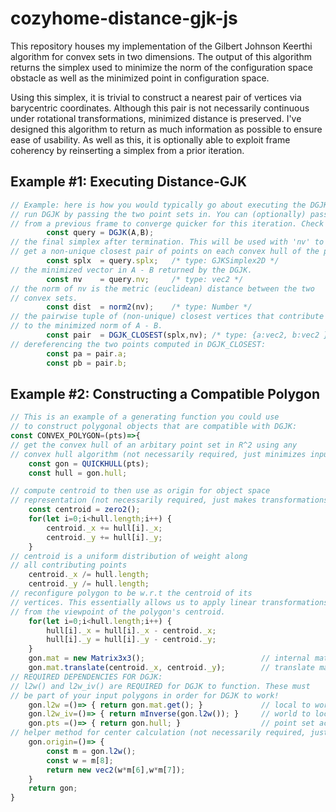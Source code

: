 # cozyhome-distance-gjk-js
This repository houses my implementation of the Gilbert Johnson Keerthi algorithm for convex sets in two dimensions. The output of this algorithm returns the simplex used to minimize the norm of the configuration space obstacle as well as the minimized point in configuration space. 

Using this simplex, it is trivial to construct a nearest pair of vertices via barycentric coordinates. Although this pair is not necessarily continuous under rotational transformations, minimized distance is preserved. I've designed this algorithm to return as much information as possible to ensure ease of usability. As well as this, it is optionally able to exploit frame coherency by reinserting a simplex from a prior iteration.

## Example #1: Executing Distance-GJK
```js
// Example: here is how you would typically go about executing the DGJK:
// run DGJK by passing the two point sets in. You can (optionally) pass in a prior simplex
// from a previous frame to converge quicker for this iteration. Check dgjk.js for more details.
		const query = DGJK(A,B);
// the final simplex after termination. This will be used with 'nv' to
// get a non-unique closest pair of points on each convex hull of the point sets.
		const splx 	= query.splx; 	/* type: GJKSimplex2D */
// the minimized vector in A - B returned by the DGJK.
		const nv 	= query.nv; 	/* type: vec2 */
// the norm of nv is the metric (euclidean) distance between the two
// convex sets.
		const dist 	= norm2(nv);	/* type: Number */
// the pairwise tuple of (non-unique) closest vertices that contribute
// to the minimized norm of A - B.
		const pair 	= DGJK_CLOSEST(splx,nv); /* type: {a:vec2, b:vec2 } */
// dereferencing the two points computed in DGJK_CLOSEST:
		const pa = pair.a; 
		const pb = pair.b;
```
## Example #2: Constructing a Compatible Polygon
```js
// This is an example of a generating function you could use
// to construct polygonal objects that are compatible with DGJK:
const CONVEX_POLYGON=(pts)=>{
// get the convex hull of an arbitary point set in R^2 using any
// convex hull algorithm (not necessarily required, just minimizes input set)
	const gon = QUICKHULL(pts);
	const hull = gon.hull;

// compute centroid to then use as origin for object space
// representation (not necessarily required, just makes transformations easier)
	const centroid = zero2();
	for(let i=0;i<hull.length;i++) {
		centroid._x += hull[i]._x;
		centroid._y += hull[i]._y;
	}
// centroid is a uniform distribution of weight along
// all contributing points
	centroid._x /= hull.length;
	centroid._y /= hull.length;		
// reconfigure polygon to be w.r.t the centroid of its 
// vertices. This essentially allows us to apply linear transformations
// from the viewpoint of the polygon's centroid.
	for(let i=0;i<hull.length;i++) {
		hull[i]._x = hull[i]._x - centroid._x;
		hull[i]._y = hull[i]._y - centroid._y;
	}
	gon.mat = new Matrix3x3();                          // internal matrix state
	gon.mat.translate(centroid._x, centroid._y);		// translate matrix to centroid
// REQUIRED DEPENDENCIES FOR DGJK:
// l2w() and l2w_iv() are REQUIRED for DGJK to function. These must
// be part of your input polygons in order for DGJK to work!
	gon.l2w =()=> { return gon.mat.get(); }				// local to world matrix accessor
	gon.l2w_iv=()=> { return mInverse(gon.l2w()); }		// world to local matrix accessor
	gon.pts =()=> { return gon.hull; }					// point set accessor
// helper method for center calculation (not necessarily required, just makes origins easier to get)
	gon.origin=()=> {
		const m = gon.l2w();
		const w = m[8];
		return new vec2(w*m[6],w*m[7]);
	}
	return gon;
}
```